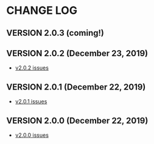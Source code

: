 # CHANGE LOG

## VERSION 2.0.3 (coming!)

## VERSION 2.0.2 (December 23, 2019)
* [v2.0.2 issues](https://github.com/LaSalleSoftware/lsv2-library-pkg/milestone/3?closed=1)

## VERSION 2.0.1 (December 22, 2019)
* [v2.0.1 issues](https://github.com/LaSalleSoftware/lsv2-library-pkg/milestone/2?closed=1)

## VERSION 2.0.0 (December 22, 2019)
* [v2.0.0 issues](https://github.com/LaSalleSoftware/lsv2-library-pkg/milestone/1?closed=1)